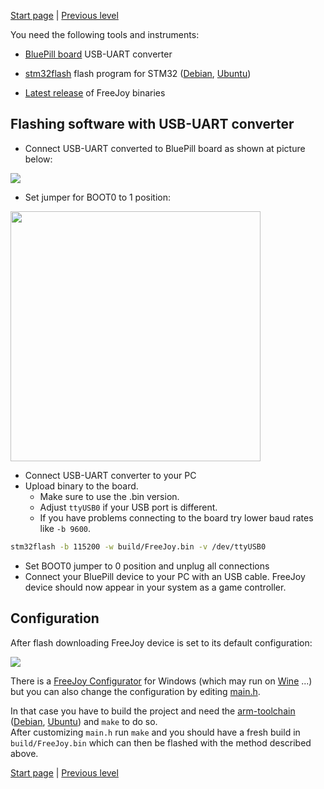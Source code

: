

[Start page](../README.md) | [Previous level](../README.md)

You need the following tools and instruments:
* [BluePill board](https://camo.githubusercontent.com/a70b6639a020d201e1e1f0f582cd6374761a82d6/68747470733a2f2f642e726164696b616c2e72752f6433332f313931312f65382f6138666632313139636663372e6a7067)
USB-UART converter
* [stm32flash](https://sourceforge.net/p/stm32flash/wiki/Home/)  flash program for STM32 ([Debian](https://packages.debian.org/stm32flash), [Ubuntu](https://packages.ubuntu.org/stm32flash))

* [Latest release](https://github.com/vostrenkov/FreeJoy/releases) of FreeJoy binaries


## Flashing software with USB-UART converter

* Connect USB-UART converted to BluePill board as shown at picture below:

<img src="https://i.imgur.com/7xW4MOB.jpg">

* Set jumper for BOOT0 to 1 position:

<img src="https://forum.movimentomaker.pt/uploads/default/original/1X/d2fec4547aef853b6331c7b8323b3beb324bc3ba.jpg" height=400>

* Connect USB-UART converter to your PC
* Upload binary to the board.
    - Make sure to use the .bin version.
    - Adjust `ttyUSB0` if your USB port is different.
    - If you have problems connecting to the board try lower baud rates like `-b 9600`.

```sh
stm32flash -b 115200 -w build/FreeJoy.bin -v /dev/ttyUSB0
```

* Set BOOT0 jumper to 0 position and unplug all connections
* Connect your BluePill device to your PC with an USB cable. FreeJoy device should now appear in your system as a game controller.

## Configuration
After flash downloading FreeJoy device is set to its default configuration:

<img src="https://camo.githubusercontent.com/5af959eac151147ef76863218b14f2dc473e91d9/68747470733a2f2f612e726164696b616c2e72752f6132392f313830372f33622f3931316235383635346162372e6a7067">

There is a [FreeJoy Configurator](https://github.com/vostrenkov/FreeJoyConfigurator) for Windows (which may run on [Wine](https://www.winehq.org/) ...) but you can also change the configuration by editing [main.h](https://github.com/vostrenkov/FreeJoy/blob/master/Inc/main.h).  

In that case you have to build the project and need the [arm-toolchain](https://developer.arm.com/tools-and-software/open-source-software/developer-tools/gnu-toolchain/gnu-rm/downloads) ([Debian](https://packages.debian.org/gcc-arm-none-eabi), [Ubuntu](https://packages.ubuntu.com/gcc-arm-none-eabi)) and `make` to do so.  
After customizing `main.h` run `make` and you should have a fresh build in `build/FreeJoy.bin` which can then be flashed with the method described above.

[Start page](../README.md) | [Previous level](../README.md)

